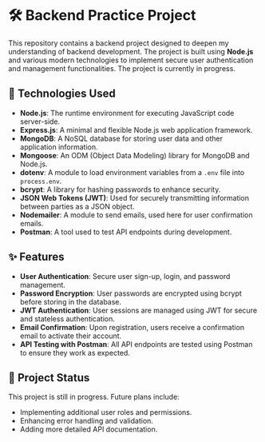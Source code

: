 # 🛠️ Backend Practice Project

This repository contains a backend project designed to deepen my understanding
of backend development. The project is built using **Node.js** and various
modern technologies to implement secure user authentication and management
functionalities. The project is currently in progress.

## 🚀 Technologies Used

- **Node.js**: The runtime environment for executing JavaScript code
  server-side.
- **Express.js**: A minimal and flexible Node.js web application framework.
- **MongoDB**: A NoSQL database for storing user data and other application
  information.
- **Mongoose**: An ODM (Object Data Modeling) library for MongoDB and Node.js.
- **dotenv**: A module to load environment variables from a `.env` file into
  `process.env`.
- **bcrypt**: A library for hashing passwords to enhance security.
- **JSON Web Tokens (JWT)**: Used for securely transmitting information between
  parties as a JSON object.
- **Nodemailer**: A module to send emails, used here for user confirmation
  emails.
- **Postman**: A tool used to test API endpoints during development.

## ✨ Features

- **User Authentication**: Secure user sign-up, login, and password management.
- **Password Encryption**: User passwords are encrypted using bcrypt before
  storing in the database.
- **JWT Authentication**: User sessions are managed using JWT for secure and
  stateless authentication.
- **Email Confirmation**: Upon registration, users receive a confirmation email
  to activate their account.
- **API Testing with Postman**: All API endpoints are tested using Postman to
  ensure they work as expected.

## 🚧 Project Status

This project is still in progress. Future plans include:

- Implementing additional user roles and permissions.
- Enhancing error handling and validation.
- Adding more detailed API documentation.
